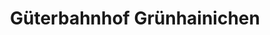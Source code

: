 ---
title: "Güterbahnhof Grünhainichen"
url: /gruenhainichen/gueterbahnhof-gruenhainichen/
shop: Antiquitäten
---